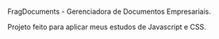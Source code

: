 FragDocuments - Gerenciadora de Documentos Empresariais.

Projeto feito para aplicar meus estudos de Javascript e CSS.

